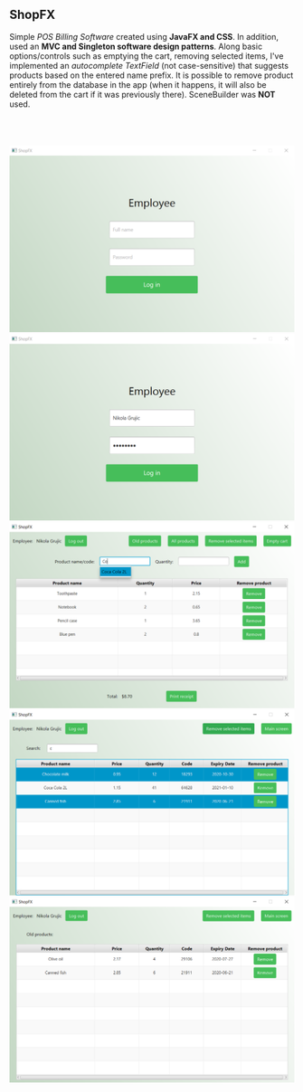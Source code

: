 ## ShopFX
Simple *POS Billing Software* created using **JavaFX and CSS**. In addition, used an **MVC and Singleton software design patterns**. Along basic options/controls such as emptying the cart, removing selected items, I've implemented an *autocomplete TextField* (not case-sensitive) that suggests products based on the entered name prefix. It is possible to remove product entirely from the database in the app (when it happens, it will also be deleted from the cart if it was previously there). SceneBuilder was **NOT** used.

<br><br><br>
![Alt text](/screenshots/LoginView.png?raw=true "LoginView")
![Alt text](/screenshots/LoginViewFilled.png?raw=true "LoginViewFilled")
![Alt text](/screenshots/MainView.png?raw=true "MainView")
![Alt text](/screenshots/AllProductsView.png?raw=true "AllProductsView")
![Alt text](/screenshots/OldProductsView.png?raw=true "OldProductsView")
